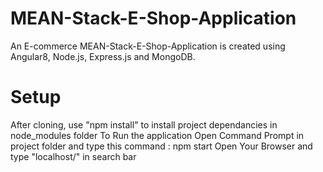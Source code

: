# MEAN-Stack-E-Shop-Application
An E-commerce MEAN-Stack-E-Shop-Application is created using Angular8, Node.js, Express.js and MongoDB.

# Setup
After cloning, use "npm install" to install project dependancies in node_modules folder
To Run the application Open Command Prompt in project folder and type this command : npm start 
Open Your Browser and type "localhost/" in search bar
